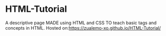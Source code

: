 # HTML-Tutorial
A descriptive page MADE using HTML and CSS TO teach basic tags and concepts in HTML.                          Hosted on:https://zualemo-xo.github.io/HTML-Tutorial/
